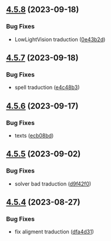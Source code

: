 ## [4.5.8](https://github.com/allnnde/pf2e-esp-translation/compare/v4.5.7...v4.5.8) (2023-09-18)


### Bug Fixes

* LowLightVision traduction ([0e43b2d](https://github.com/allnnde/pf2e-esp-translation/commit/0e43b2d4848a44f0c41b085953fdb346b8368c2e))



## [4.5.7](https://github.com/allnnde/pf2e-esp-translation/compare/v4.5.6...v4.5.7) (2023-09-18)


### Bug Fixes

* spell traduction ([e4c48b3](https://github.com/allnnde/pf2e-esp-translation/commit/e4c48b394d8ae67d9b81bfbbb4e7d22c7d26ef20))



## [4.5.6](https://github.com/allnnde/pf2e-esp-translation/compare/v4.5.5...v4.5.6) (2023-09-17)


### Bug Fixes

* texts ([ecb08bd](https://github.com/allnnde/pf2e-esp-translation/commit/ecb08bd585823584319632edb57dd2c8634d16d2))



## [4.5.5](https://github.com/allnnde/pf2e-esp-translation/compare/v4.5.4...v4.5.5) (2023-09-02)


### Bug Fixes

* solver bad traduction ([d9f42f0](https://github.com/allnnde/pf2e-esp-translation/commit/d9f42f0aed9e3c444a590d6d1a9bb804a921efe7))



## [4.5.4](https://github.com/allnnde/pf2e-esp-translation/compare/v4.5.3...v4.5.4) (2023-08-27)


### Bug Fixes

* fix aligment traduction ([dfa4d31](https://github.com/allnnde/pf2e-esp-translation/commit/dfa4d31b5018089714a6eb9ab8a6381d97c5eaf7))



